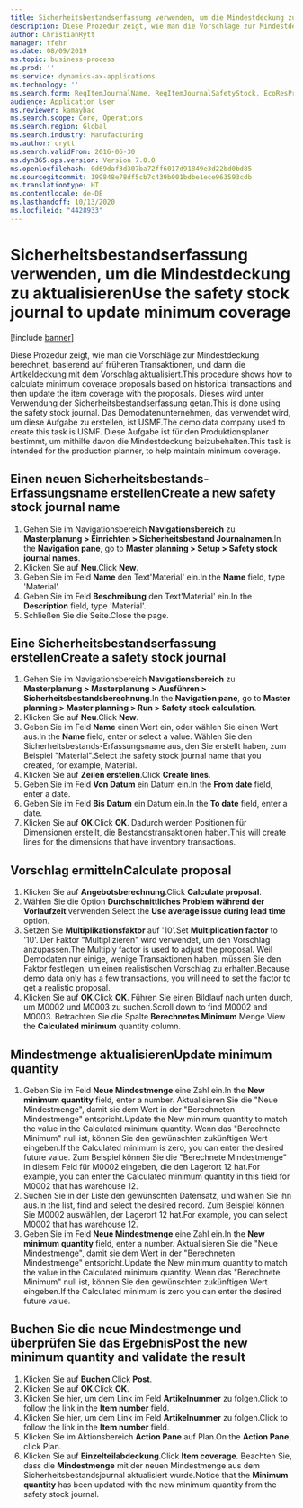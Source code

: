 ```yaml
---
title: Sicherheitsbestandserfassung verwenden, um die Mindestdeckung zu aktualisieren
description: Diese Prozedur zeigt, wie man die Vorschläge zur Mindestdeckung berechnet, basierend auf früheren Transaktionen, und dann die Artikeldeckung mit dem Vorschlag aktualisiert.
author: ChristianRytt
manager: tfehr
ms.date: 08/09/2019
ms.topic: business-process
ms.prod: ''
ms.service: dynamics-ax-applications
ms.technology: ''
ms.search.form: ReqItemJournalName, ReqItemJournalSafetyStock, EcoResProductInformationDialog, EcoResProductDetailsExtended, ReqItemTable
audience: Application User
ms.reviewer: kamaybac
ms.search.scope: Core, Operations
ms.search.region: Global
ms.search.industry: Manufacturing
ms.author: crytt
ms.search.validFrom: 2016-06-30
ms.dyn365.ops.version: Version 7.0.0
ms.openlocfilehash: 0d69daf3d307ba72ff6017d91849e3d22bd0bd85
ms.sourcegitcommit: 199848e78df5cb7c439b001bdbe1ece963593cdb
ms.translationtype: HT
ms.contentlocale: de-DE
ms.lasthandoff: 10/13/2020
ms.locfileid: "4428933"
---
```

# <a name="use-the-safety-stock-journal-to-update-minimum-coverage"></a><span data-ttu-id="cf97b-103">Sicherheitsbestandserfassung verwenden, um die Mindestdeckung zu aktualisieren</span><span class="sxs-lookup"><span data-stu-id="cf97b-103">Use the safety stock journal to update minimum coverage</span></span>

[!include [banner](../../includes/banner.md)]

<span data-ttu-id="cf97b-104">Diese Prozedur zeigt, wie man die Vorschläge zur Mindestdeckung berechnet, basierend auf früheren Transaktionen, und dann die Artikeldeckung mit dem Vorschlag aktualisiert.</span><span class="sxs-lookup"><span data-stu-id="cf97b-104">This procedure shows how to calculate minimum coverage proposals based on historical transactions and then update the item coverage with the proposals.</span></span> <span data-ttu-id="cf97b-105">Dieses wird unter Verwendung der Sicherheitsbestandserfassung getan.</span><span class="sxs-lookup"><span data-stu-id="cf97b-105">This is done using the safety stock journal.</span></span> <span data-ttu-id="cf97b-106">Das Demodatenunternehmen, das verwendet wird, um diese Aufgabe zu erstellen, ist USMF.</span><span class="sxs-lookup"><span data-stu-id="cf97b-106">The demo data company used to create this task is USMF.</span></span> <span data-ttu-id="cf97b-107">Diese Aufgabe ist für den Produktionsplaner bestimmt, um mithilfe davon die Mindestdeckung beizubehalten.</span><span class="sxs-lookup"><span data-stu-id="cf97b-107">This task is intended for the production planner, to help maintain minimum coverage.</span></span>


## <a name="create-a-new-safety-stock-journal-name"></a><span data-ttu-id="cf97b-108">Einen neuen Sicherheitsbestands-Erfassungsname erstellen</span><span class="sxs-lookup"><span data-stu-id="cf97b-108">Create a new safety stock journal name</span></span>
1. <span data-ttu-id="cf97b-109">Gehen Sie im Navigationsbereich **Navigationsbereich** zu **Masterplanung > Einrichten > Sicherheitsbestand Journalnamen**.</span><span class="sxs-lookup"><span data-stu-id="cf97b-109">In the **Navigation pane**, go to **Master planning > Setup > Safety stock journal names**.</span></span>
2. <span data-ttu-id="cf97b-110">Klicken Sie auf **Neu**.</span><span class="sxs-lookup"><span data-stu-id="cf97b-110">Click **New**.</span></span>
3. <span data-ttu-id="cf97b-111">Geben Sie im Feld **Name** den Text'Material' ein.</span><span class="sxs-lookup"><span data-stu-id="cf97b-111">In the **Name** field, type 'Material'.</span></span>
4. <span data-ttu-id="cf97b-112">Geben Sie im Feld **Beschreibung** den Text'Material' ein.</span><span class="sxs-lookup"><span data-stu-id="cf97b-112">In the **Description** field, type 'Material'.</span></span>
5. <span data-ttu-id="cf97b-113">Schließen Sie die Seite.</span><span class="sxs-lookup"><span data-stu-id="cf97b-113">Close the page.</span></span>

## <a name="create-a-safety-stock-journal"></a><span data-ttu-id="cf97b-114">Eine Sicherheitsbestandserfassung erstellen</span><span class="sxs-lookup"><span data-stu-id="cf97b-114">Create a safety stock journal</span></span>
1. <span data-ttu-id="cf97b-115">Gehen Sie im Navigationsbereich **Navigationsbereich** zu **Masterplanung > Masterplanung > Ausführen > Sicherheitsbestandsberechnung**.</span><span class="sxs-lookup"><span data-stu-id="cf97b-115">In the **Navigation pane**, go to **Master planning > Master planning > Run > Safety stock calculation**.</span></span>
2. <span data-ttu-id="cf97b-116">Klicken Sie auf **Neu**.</span><span class="sxs-lookup"><span data-stu-id="cf97b-116">Click **New**.</span></span>
3. <span data-ttu-id="cf97b-117">Geben Sie im Feld **Name** einen Wert ein, oder wählen Sie einen Wert aus.</span><span class="sxs-lookup"><span data-stu-id="cf97b-117">In the **Name** field, enter or select a value.</span></span> <span data-ttu-id="cf97b-118">Wählen Sie den Sicherheitsbestands-Erfassungsname aus, den Sie erstellt haben, zum Beispiel "Material".</span><span class="sxs-lookup"><span data-stu-id="cf97b-118">Select the safety stock journal name that you created, for example, Material.</span></span>  
4. <span data-ttu-id="cf97b-119">Klicken Sie auf **Zeilen erstellen**.</span><span class="sxs-lookup"><span data-stu-id="cf97b-119">Click **Create lines**.</span></span>
5. <span data-ttu-id="cf97b-120">Geben Sie im Feld **Von Datum** ein Datum ein.</span><span class="sxs-lookup"><span data-stu-id="cf97b-120">In the **From date** field, enter a date.</span></span>  
6. <span data-ttu-id="cf97b-121">Geben Sie im Feld **Bis Datum** ein Datum ein.</span><span class="sxs-lookup"><span data-stu-id="cf97b-121">In the **To date** field, enter a date.</span></span>
7. <span data-ttu-id="cf97b-122">Klicken Sie auf **OK**.</span><span class="sxs-lookup"><span data-stu-id="cf97b-122">Click **OK**.</span></span> <span data-ttu-id="cf97b-123">Dadurch werden Positionen für Dimensionen erstellt, die Bestandstransaktionen haben.</span><span class="sxs-lookup"><span data-stu-id="cf97b-123">This will create lines for the dimensions that have inventory transactions.</span></span>  

## <a name="calculate-proposal"></a><span data-ttu-id="cf97b-124">Vorschlag ermitteln</span><span class="sxs-lookup"><span data-stu-id="cf97b-124">Calculate proposal</span></span>
1. <span data-ttu-id="cf97b-125">Klicken Sie auf **Angebotsberechnung**.</span><span class="sxs-lookup"><span data-stu-id="cf97b-125">Click **Calculate proposal**.</span></span>
2. <span data-ttu-id="cf97b-126">Wählen Sie die Option **Durchschnittliches Problem während der Vorlaufzeit** verwenden.</span><span class="sxs-lookup"><span data-stu-id="cf97b-126">Select the **Use average issue during lead time** option.</span></span>
3. <span data-ttu-id="cf97b-127">Setzen Sie **Multiplikationsfaktor** auf '10'.</span><span class="sxs-lookup"><span data-stu-id="cf97b-127">Set **Multiplication factor** to '10'.</span></span> <span data-ttu-id="cf97b-128">Der Faktor "Multiplizieren" wird verwendet, um den Vorschlag anzupassen.</span><span class="sxs-lookup"><span data-stu-id="cf97b-128">The Multiply factor is used to adjust the proposal.</span></span> <span data-ttu-id="cf97b-129">Weil Demodaten nur einige, wenige Transaktionen haben, müssen Sie den Faktor festlegen, um einen realistischen Vorschlag zu erhalten.</span><span class="sxs-lookup"><span data-stu-id="cf97b-129">Because demo data only has a few transactions, you will need to set the factor to get a realistic proposal.</span></span>  
4. <span data-ttu-id="cf97b-130">Klicken Sie auf **OK**.</span><span class="sxs-lookup"><span data-stu-id="cf97b-130">Click **OK**.</span></span> <span data-ttu-id="cf97b-131">Führen Sie einen Bildlauf nach unten durch, um M0002 und M0003 zu suchen.</span><span class="sxs-lookup"><span data-stu-id="cf97b-131">Scroll down to find M0002 and M0003.</span></span> <span data-ttu-id="cf97b-132">Betrachten Sie die Spalte **Berechnetes Minimum** Menge.</span><span class="sxs-lookup"><span data-stu-id="cf97b-132">View the **Calculated minimum** quantity column.</span></span>   

## <a name="update-minimum-quantity"></a><span data-ttu-id="cf97b-133">Mindestmenge aktualisieren</span><span class="sxs-lookup"><span data-stu-id="cf97b-133">Update minimum quantity</span></span>
1. <span data-ttu-id="cf97b-134">Geben Sie im Feld **Neue Mindestmenge** eine Zahl ein.</span><span class="sxs-lookup"><span data-stu-id="cf97b-134">In the **New minimum quantity** field, enter a number.</span></span> <span data-ttu-id="cf97b-135">Aktualisieren Sie die "Neue Mindestmenge", damit sie dem Wert in der "Berechneten Mindestmenge" entspricht.</span><span class="sxs-lookup"><span data-stu-id="cf97b-135">Update the New minimum quantity to match the value in the Calculated minimum quantity.</span></span> <span data-ttu-id="cf97b-136">Wenn das "Berechnete Minimum" null ist, können Sie den gewünschten zukünftigen Wert eingeben.</span><span class="sxs-lookup"><span data-stu-id="cf97b-136">If the Calculated minimum is zero,  you can enter the desired future value.</span></span> <span data-ttu-id="cf97b-137">Zum Beispiel können Sie die "Berechnete Mindestmenge" in diesem Feld für M0002 eingeben, die den Lagerort 12 hat.</span><span class="sxs-lookup"><span data-stu-id="cf97b-137">For example, you can enter the Calculated minimum quantity in this field for M0002 that has warehouse 12.</span></span>  
2. <span data-ttu-id="cf97b-138">Suchen Sie in der Liste den gewünschten Datensatz, und wählen Sie ihn aus.</span><span class="sxs-lookup"><span data-stu-id="cf97b-138">In the list, find and select the desired record.</span></span> <span data-ttu-id="cf97b-139">Zum Beispiel können Sie M0002 auswählen, der Lagerort 12 hat.</span><span class="sxs-lookup"><span data-stu-id="cf97b-139">For example, you can select M0002 that has warehouse 12.</span></span>  
3. <span data-ttu-id="cf97b-140">Geben Sie im Feld **Neue Mindestmenge** eine Zahl ein.</span><span class="sxs-lookup"><span data-stu-id="cf97b-140">In the **New minimum quantity** field, enter a number.</span></span> <span data-ttu-id="cf97b-141">Aktualisieren Sie die "Neue Mindestmenge", damit sie dem Wert in der "Berechneten Mindestmenge" entspricht.</span><span class="sxs-lookup"><span data-stu-id="cf97b-141">Update the New minimum quantity to match the value in the Calculated minimum quantity.</span></span> <span data-ttu-id="cf97b-142">Wenn das "Berechnete Minimum" null ist, können Sie den gewünschten zukünftigen Wert eingeben.</span><span class="sxs-lookup"><span data-stu-id="cf97b-142">If the Calculated minimum is zero you can enter the desired future value.</span></span>  

## <a name="post-the-new-minimum-quantity-and-validate-the-result"></a><span data-ttu-id="cf97b-143">Buchen Sie die neue Mindestmenge und überprüfen Sie das Ergebnis</span><span class="sxs-lookup"><span data-stu-id="cf97b-143">Post the new minimum quantity and validate the result</span></span>
1. <span data-ttu-id="cf97b-144">Klicken Sie auf **Buchen**.</span><span class="sxs-lookup"><span data-stu-id="cf97b-144">Click **Post**.</span></span>
2. <span data-ttu-id="cf97b-145">Klicken Sie auf **OK**.</span><span class="sxs-lookup"><span data-stu-id="cf97b-145">Click **OK**.</span></span>
3. <span data-ttu-id="cf97b-146">Klicken Sie hier, um dem Link im Feld **Artikelnummer** zu folgen.</span><span class="sxs-lookup"><span data-stu-id="cf97b-146">Click to follow the link in the **Item number** field.</span></span>
4. <span data-ttu-id="cf97b-147">Klicken Sie hier, um dem Link im Feld **Artikelnummer** zu folgen.</span><span class="sxs-lookup"><span data-stu-id="cf97b-147">Click to follow the link in the **Item number** field.</span></span>
5. <span data-ttu-id="cf97b-148">Klicken Sie im Aktionsbereich **Action Pane** auf Plan.</span><span class="sxs-lookup"><span data-stu-id="cf97b-148">On the **Action Pane**, click Plan.</span></span>
6. <span data-ttu-id="cf97b-149">Klicken Sie auf **Einzelteilabdeckung**.</span><span class="sxs-lookup"><span data-stu-id="cf97b-149">Click **Item coverage**.</span></span> <span data-ttu-id="cf97b-150">Beachten Sie, dass die **Mindestmenge** mit der neuen Mindestmenge aus dem Sicherheitsbestandsjournal aktualisiert wurde.</span><span class="sxs-lookup"><span data-stu-id="cf97b-150">Notice that the **Minimum quantity** has been updated with the new minimum quantity from the safety stock journal.</span></span>  


